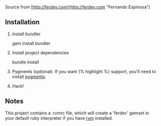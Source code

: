 Source from [http://ferdev.com](http://ferdev.com "Fernando Espinosa")

Installation
-----------
1. Install bundler
  
    gem install bundler
  
2. Install project dependencies
  
    bundle install
    
3. Pygments (optional).
  If you want {% highlight %} support, you'll need to install [pygments](http://pygments.org/ "Python Pygments").

4. Hack!

Notes
-----
This project contains a .rvmrc file, which will create a 'ferdev' gemset in your default ruby interpreter if you have [rvm](http://rvm.beginrescueend.com/ "Ruby Version Manager (RVM)") installed.